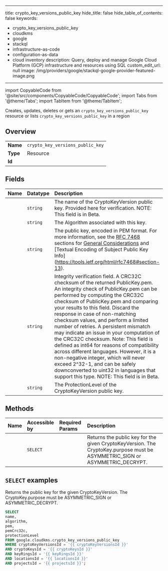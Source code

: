
---
title: crypto_key_versions_public_key
hide_title: false
hide_table_of_contents: false
keywords:
  - crypto_key_versions_public_key
  - cloudkms
  - google
  - stackql
  - infrastructure-as-code
  - configuration-as-data
  - cloud inventory
description: Query, deploy and manage Google Cloud Platform (GCP) infrastructure and resources using SQL
custom_edit_url: null
image: /img/providers/google/stackql-google-provider-featured-image.png
---

import CopyableCode from '@site/src/components/CopyableCode/CopyableCode';
import Tabs from '@theme/Tabs';
import TabItem from '@theme/TabItem';

Creates, updates, deletes or gets an <code>crypto_key_versions_public_key</code> resource or lists <code>crypto_key_versions_public_key</code> in a region

## Overview
<table><tbody>
<tr><td><b>Name</b></td><td><code>crypto_key_versions_public_key</code></td></tr>
<tr><td><b>Type</b></td><td>Resource</td></tr>
<tr><td><b>Id</b></td><td><CopyableCode code="google.cloudkms.crypto_key_versions_public_key" /></td></tr>
</tbody></table>

## Fields
| Name | Datatype | Description |
|:-----|:---------|:------------|
| <CopyableCode code="name" /> | `string` | The name of the CryptoKeyVersion public key. Provided here for verification. NOTE: This field is in Beta. |
| <CopyableCode code="algorithm" /> | `string` | The Algorithm associated with this key. |
| <CopyableCode code="pem" /> | `string` | The public key, encoded in PEM format. For more information, see the [RFC 7468](https://tools.ietf.org/html/rfc7468) sections for [General Considerations](https://tools.ietf.org/html/rfc7468#section-2) and [Textual Encoding of Subject Public Key Info] (https://tools.ietf.org/html/rfc7468#section-13). |
| <CopyableCode code="pemCrc32c" /> | `string` | Integrity verification field. A CRC32C checksum of the returned PublicKey.pem. An integrity check of PublicKey.pem can be performed by computing the CRC32C checksum of PublicKey.pem and comparing your results to this field. Discard the response in case of non-matching checksum values, and perform a limited number of retries. A persistent mismatch may indicate an issue in your computation of the CRC32C checksum. Note: This field is defined as int64 for reasons of compatibility across different languages. However, it is a non-negative integer, which will never exceed 2^32-1, and can be safely downconverted to uint32 in languages that support this type. NOTE: This field is in Beta. |
| <CopyableCode code="protectionLevel" /> | `string` | The ProtectionLevel of the CryptoKeyVersion public key. |

## Methods
| Name | Accessible by | Required Params | Description |
|:-----|:--------------|:----------------|:------------|
| <CopyableCode code="get_public_key" /> | `SELECT` | <CopyableCode code="cryptoKeyVersionsId, cryptoKeysId, keyRingsId, locationsId, projectsId" /> | Returns the public key for the given CryptoKeyVersion. The CryptoKey.purpose must be ASYMMETRIC_SIGN or ASYMMETRIC_DECRYPT. |

## `SELECT` examples

Returns the public key for the given CryptoKeyVersion. The CryptoKey.purpose must be ASYMMETRIC_SIGN or ASYMMETRIC_DECRYPT.

```sql
SELECT
name,
algorithm,
pem,
pemCrc32c,
protectionLevel
FROM google.cloudkms.crypto_key_versions_public_key
WHERE cryptoKeyVersionsId = '{{ cryptoKeyVersionsId }}'
AND cryptoKeysId = '{{ cryptoKeysId }}'
AND keyRingsId = '{{ keyRingsId }}'
AND locationsId = '{{ locationsId }}'
AND projectsId = '{{ projectsId }}'; 
```
